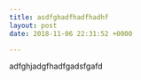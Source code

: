```yaml
---
title: asdfghadfhadfhadhf
layout: post
date: 2018-11-06 22:31:52 +0000

---
```

adfghjadgfhadfgadsfgafd